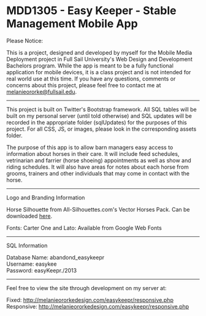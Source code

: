 MDD1305 - Easy Keeper - Stable Management Mobile App
====================================================

Please Notice:

This is a project, designed and developed by myself for the Mobile Media Deployment project in Full Sail University's Web
Design and Development Bachelors program. While the app is meant to be a fully functional application for mobile devices, it
is a class project and is not intended for real world use at this time. If you have any questions, comments or concerns 
about this project, please feel free to contact me at <a href="mailto:melanieororke@fullsail.edu">melanieororke@fullsail.edu</a>.

-----------------------------------------------------------------

This project is built on Twitter's Bootstrap framework. All SQL tables will be built on my personal server (until told otherwise)
and SQL updates will be recorded in the appropriate folder (sqlUpdates) for the purposes of this project. For all CSS, JS, or images, please look in the corresponding assets folder.

The purpose of this app is to allow barn managers easy access to information about horses in their care. It will include 
feed schedules, vetrinarian and farrier (horse shoeing) appointments as well as show and riding schedules. It will also
have areas for notes about each horse from grooms, trainers and other individuals that may come in contact with the horse.

------------------------------------------------------------------

Logo and Branding Information

Horse Silhouette from All-Silhouettes.com's Vector Horses Pack. Can be downloaded <a href="http://all-silhouettes.com/vector-horses/" target="blank">here</a>.

Fonts: Carter One and Lato: Available from Google Web Fonts

------------------------------------------------------------------

SQL Information

Database Name: abandond_easykeepr<br/>
Username: easykee<br/>
Password: easyKeepr./2013<br/>

------------------------------------------------------------------

Feel free to view the site through development on my server at:

Fixed: <a href="http://melanieororkedesign.com/easykeepr/">http://melanieororkedesign.com/easykeepr/responsive.php</a><br/>
Responsive: <a href="http://melanieororkedesign.com/easykeepr/responsive.php">
http://melanieororkedesign.com/easykeepr/responsive.php</a>
